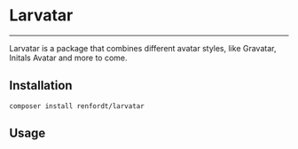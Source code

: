 # Larvatar
___
Larvatar is a package that combines different avatar styles, like Gravatar, Initals Avatar and more to come.


## Installation
```
composer install renfordt/larvatar
```

## Usage